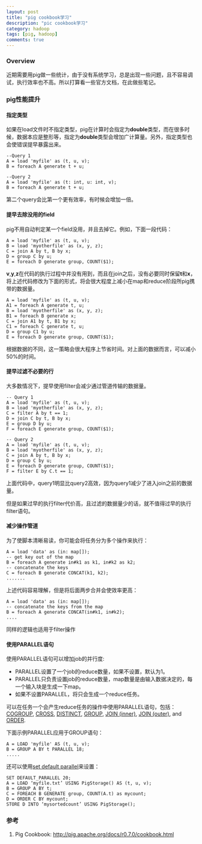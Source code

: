 ```yaml
---
layout: post
title: "pig cookbook学习"
description: "pic cookbook学习"
category: hadoop
tags: [pig, hadoop]
comments: true
---
```


### Overview

近期需要用pig做一些统计，由于没有系统学习，总是出现一些问题，且不容易调试，执行效率也不高。所以打算看一些官方文档，在此做些笔记。

### pig性能提升


#### 指定类型

如果在load文件时不指定类型，pig在计算时会指定为**double**类型，而在很多时候，数据本应是整形等，指定为**double**类型会增加广计算量。另外，指定类型也会使错误提早暴露出来。

	--Query 1
	A = load 'myfile' as (t, u, v);
	B = foreach A generate t + u;

	--Query 2
	A = load 'myfile' as (t: int, u: int, v);
	B = foreach A generate t + u;

第二个query会比第一个更有效率，有时候会增加一倍。

<!-- more -->

#### 提早去除没用的field

pig不用自动判定某一个field没用，并且去掉它。例如，下面一段代码：

	A = load 'myfile' as (t, u, v);
	B = load 'myotherfile' as (x, y, z);
	C = join A by t, B by x;
	D = group C by u;
	E = foreach D generate group, COUNT($1);

**v**,**y**,**z**在代码的执行过程中并没有用到，而且在join之后，没有必要同时保留**t**和**x**，将上述代码修改为下面的形式，将会很大程度上减小在map和reduce阶段所pig携带的数据量。

	A = load 'myfile' as (t, u, v);
	A1 = foreach A generate t, u;
	B = load 'myotherfile' as (x, y, z);
	B1 = foreach B generate x;
	C = join A1 by t, B1 by x;
	C1 = foreach C generate t, u;
	D = group C1 by u;
	E = foreach D generate group, COUNT($1);

根据数据的不同，这一策略会很大程序上节省时间。对上面的数据而言，可以减小50%的时间。

#### 提早过滤不必要的行

大多数情况下，提早使用filter会减少通过管道传输的数据量。

	-- Query 1
	A = load 'myfile' as (t, u, v);
	B = load 'myotherfile' as (x, y, z);
	C = filter A by t == 1;
	D = join C by t, B by x;
	E = group D by u;
	F = foreach E generate group, COUNT($1);

	-- Query 2
	A = load 'myfile' as (t, u, v);
	B = load 'myotherfile' as (x, y, z);
	C = join A by t, B by x;
	D = group C by u;
	E = foreach D generate group, COUNT($1);
	F = filter E by C.t == 1;

上面代码中，query1明显比query2高效，因为query1减少了进入join之前的数据量。

但是如果过早的执行filter代价高，且过滤的数据量少的话，就不值得过早的执行filter语句。

#### 减少操作管道

为了使脚本清晰易读，你可能会将任务分为多个操作来执行：

	A = load 'data' as (in: map[]);
	-- get key out of the map
	B = foreach A generate in#k1 as k1, in#k2 as k2;
	-- concatenate the keys
	C = foreach B generate CONCAT(k1, k2);
	.......

上述代码容易理解，但是将后面两步合并会使效率更高：

	A = load 'data' as (in: map[]);
	-- concatenate the keys from the map
	B = foreach A generate CONCAT(in#k1, in#k2);
	....

同样的逻辑也适用于filter操作

#### 使用PARALLEL语句

使用PARALLEL语句可以增加job的并行度:

- PARALLEL设置了一个job的reduce数量，如果不设置，默认为1。
- PARALLEL只负责设置job的reduce数量，map数量是由输入数据决定的，每一个输入块是生成一下map。
- 如果不设置PARALLEL，将只会生成一个reduce任务。

可以在任务一个会产生reduce任务的操作中使用PARALLEL语句，包括：[COGROUP](http://pig.apache.org/docs/r0.7.0/piglatin_ref2.html#COGROUP), [CROSS](http://pig.apache.org/docs/r0.7.0/piglatin_ref2.html#CROSS), [DISTINCT](http://pig.apache.org/docs/r0.7.0/piglatin_ref2.html#DISTINCT), [GROUP](http://pig.apache.org/docs/r0.7.0/piglatin_ref2.html#GROUP), [JOIN (inner)](http://pig.apache.org/docs/r0.7.0/piglatin_ref2.html#JOIN+%28inner%29), [JOIN (outer)](http://pig.apache.org/docs/r0.7.0/piglatin_ref2.html#JOIN+%28outer%29), and [ORDER](http://pig.apache.org/docs/r0.7.0/piglatin_ref2.html#ORDER).

下面示例PARALLEL应用于GROUP语句：

	A = LOAD 'myfile' AS (t, u, v);
	B = GROUP A BY t PARALLEL 18;
	.....

还可以使用[set default parallel](http://pig.apache.org/docs/r0.7.0/piglatin_ref2.html#set)来设置：

	SET DEFAULT_PARALLEL 20;
	A = LOAD ‘myfile.txt’ USING PigStorage() AS (t, u, v);
	B = GROUP A BY t;
	C = FOREACH B GENERATE group, COUNT(A.t) as mycount;
	D = ORDER C BY mycount;
	STORE D INTO ‘mysortedcount’ USING PigStorage();


### 参考
1. Pig Cookbook: <http://pig.apache.org/docs/r0.7.0/cookbook.html>
